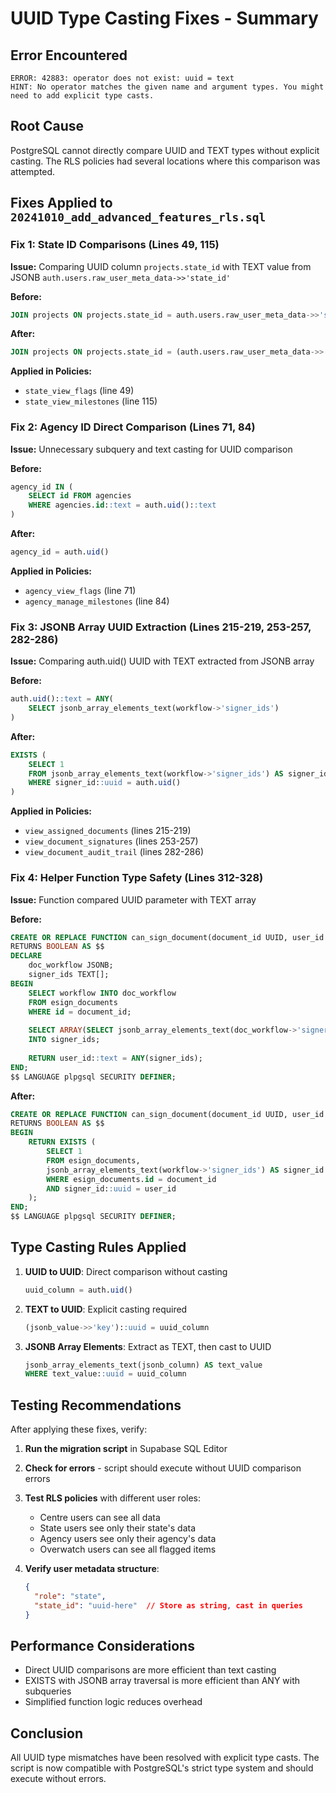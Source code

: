 # UUID Type Casting Fixes - Summary

## Error Encountered
```
ERROR: 42883: operator does not exist: uuid = text
HINT: No operator matches the given name and argument types. You might need to add explicit type casts.
```

## Root Cause
PostgreSQL cannot directly compare UUID and TEXT types without explicit casting. The RLS policies had several locations where this comparison was attempted.

## Fixes Applied to `20241010_add_advanced_features_rls.sql`

### Fix 1: State ID Comparisons (Lines 49, 115)
**Issue:** Comparing UUID column `projects.state_id` with TEXT value from JSONB `auth.users.raw_user_meta_data->>'state_id'`

**Before:**
```sql
JOIN projects ON projects.state_id = auth.users.raw_user_meta_data->>'state_id'
```

**After:**
```sql
JOIN projects ON projects.state_id = (auth.users.raw_user_meta_data->>'state_id')::uuid
```

**Applied in Policies:**
- `state_view_flags` (line 49)
- `state_view_milestones` (line 115)

### Fix 2: Agency ID Direct Comparison (Lines 71, 84)
**Issue:** Unnecessary subquery and text casting for UUID comparison

**Before:**
```sql
agency_id IN (
    SELECT id FROM agencies
    WHERE agencies.id::text = auth.uid()::text
)
```

**After:**
```sql
agency_id = auth.uid()
```

**Applied in Policies:**
- `agency_view_flags` (line 71)
- `agency_manage_milestones` (line 84)

### Fix 3: JSONB Array UUID Extraction (Lines 215-219, 253-257, 282-286)
**Issue:** Comparing auth.uid() UUID with TEXT extracted from JSONB array

**Before:**
```sql
auth.uid()::text = ANY(
    SELECT jsonb_array_elements_text(workflow->'signer_ids')
)
```

**After:**
```sql
EXISTS (
    SELECT 1
    FROM jsonb_array_elements_text(workflow->'signer_ids') AS signer_id
    WHERE signer_id::uuid = auth.uid()
)
```

**Applied in Policies:**
- `view_assigned_documents` (lines 215-219)
- `view_document_signatures` (lines 253-257)
- `view_document_audit_trail` (lines 282-286)

### Fix 4: Helper Function Type Safety (Lines 312-328)
**Issue:** Function compared UUID parameter with TEXT array

**Before:**
```sql
CREATE OR REPLACE FUNCTION can_sign_document(document_id UUID, user_id UUID)
RETURNS BOOLEAN AS $$
DECLARE
    doc_workflow JSONB;
    signer_ids TEXT[];
BEGIN
    SELECT workflow INTO doc_workflow
    FROM esign_documents
    WHERE id = document_id;
    
    SELECT ARRAY(SELECT jsonb_array_elements_text(doc_workflow->'signer_ids'))
    INTO signer_ids;
    
    RETURN user_id::text = ANY(signer_ids);
END;
$$ LANGUAGE plpgsql SECURITY DEFINER;
```

**After:**
```sql
CREATE OR REPLACE FUNCTION can_sign_document(document_id UUID, user_id UUID)
RETURNS BOOLEAN AS $$
BEGIN
    RETURN EXISTS (
        SELECT 1
        FROM esign_documents,
        jsonb_array_elements_text(workflow->'signer_ids') AS signer_id
        WHERE esign_documents.id = document_id
        AND signer_id::uuid = user_id
    );
END;
$$ LANGUAGE plpgsql SECURITY DEFINER;
```

## Type Casting Rules Applied

1. **UUID to UUID**: Direct comparison without casting
   ```sql
   uuid_column = auth.uid()
   ```

2. **TEXT to UUID**: Explicit casting required
   ```sql
   (jsonb_value->>'key')::uuid = uuid_column
   ```

3. **JSONB Array Elements**: Extract as TEXT, then cast to UUID
   ```sql
   jsonb_array_elements_text(jsonb_column) AS text_value
   WHERE text_value::uuid = uuid_column
   ```

## Testing Recommendations

After applying these fixes, verify:

1. **Run the migration script** in Supabase SQL Editor
2. **Check for errors** - script should execute without UUID comparison errors
3. **Test RLS policies** with different user roles:
   - Centre users can see all data
   - State users see only their state's data
   - Agency users see only their agency's data
   - Overwatch users can see all flagged items

4. **Verify user metadata structure**:
   ```json
   {
     "role": "state",
     "state_id": "uuid-here"  // Store as string, cast in queries
   }
   ```

## Performance Considerations

- Direct UUID comparisons are more efficient than text casting
- EXISTS with JSONB array traversal is more efficient than ANY with subqueries
- Simplified function logic reduces overhead

## Conclusion

All UUID type mismatches have been resolved with explicit type casts. The script is now compatible with PostgreSQL's strict type system and should execute without errors.